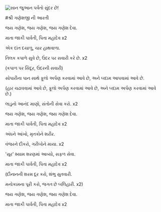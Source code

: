 ![સાન જુઆન પર્વતો સુંદર છે!](lib/images/img.png "સાન જુઆન પર્વતો")

#શ્રી ગણેશજી ની આરતી

જય ગણેશ, જય ગણેશ, જય ગણેશ દેવા.

માતા જાકી પાર્વતી, પિતા મહાદેવ x2

એક દાંત દયાળુ, ચાર હાથવાળા.

તિલક કપાળે સુવે છે, ઉંદર પર સવારી કરે છે. x2

(કપાળ પર સિંદૂર, ઉંદરની સવારી)

સોપારીના પાન સાથે ફૂલો અર્પણ કરવામાં આવે છે, અને બદામ આપવામાં આવે છે.

(હાર ચઢાવવામાં આવે છે, ફૂલો અર્પણ કરવામાં આવે છે, અને બદામ અર્પણ કરવામાં આવે છે.)

લાડુનો આનંદ માણો, સંતોની સેવા કરો. x2

જય ગણેશ, જય ગણેશ, જય ગણેશ દેવા.

માતા જાકી પાર્વતી, પિતા મહાદેવ x2

અંધને આંખો, મૃતકોને શરીર.

વંજરને દીકરો, ગરીબોને માયા. x2

'સૂર' શ્યામ શરણમાં આવ્યો, સફળ સેવા.

માતા જાકી પાર્વતી, પિતા મહાદેવ x2

(દીનાનની શરમ દૂર કરો, શંભુ સુતવારી.

મનોકામના પૂરી કરો, જગત છે બલિહારી. x2)

જય ગણેશ, જય ગણેશ, જય ગણેશ દેવા.

માતા જાકી પાર્વતી, પિતા મહાદેવ x2